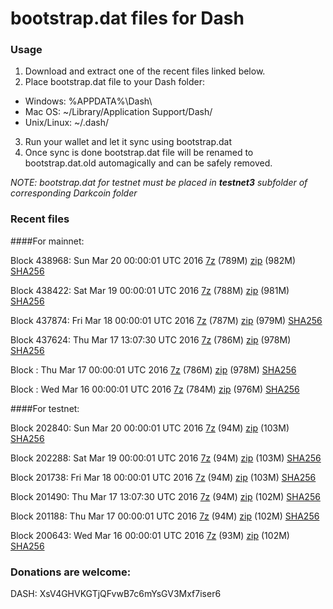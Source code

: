 # bootstrap.dat files for Dash

### Usage

1. Download and extract one of the recent files linked below.
2. Place bootstrap.dat file to your Dash folder:
 - Windows: %APPDATA%\Dash\
 - Mac OS: ~/Library/Application Support/Dash/
 - Unix/Linux: ~/.dash/
3. Run your wallet and let it sync using bootstrap.dat
4. Once sync is done bootstrap.dat file will be renamed to bootstrap.dat.old automagically and can be safely removed.

_NOTE: bootstrap.dat for testnet must be placed in **testnet3** subfolder of corresponding Darkcoin folder_

### Recent files

####For mainnet:

Block 438968: Sun Mar 20 00:00:01 UTC 2016 [7z](https://transfer.sh/e11C7/bootstrap.dat.20160320.7z) (789M) [zip](https://transfer.sh/TwxHm/bootstrap.dat.20160320.zip) (982M) [SHA256](https://transfer.sh/6WrQX/sha256.txt)

Block 438422: Sat Mar 19 00:00:01 UTC 2016 [7z](https://transfer.sh/OSwMF/bootstrap.dat.20160319.7z) (788M) [zip](https://transfer.sh/rhmzm/bootstrap.dat.20160319.zip) (981M) [SHA256](https://transfer.sh/SbnG9/sha256.txt)

Block 437874: Fri Mar 18 00:00:01 UTC 2016 [7z](https://transfer.sh/10Peb1/bootstrap.dat.20160318.7z) (787M) [zip](https://transfer.sh/yN6Vk/bootstrap.dat.20160318.zip) (979M) [SHA256](https://transfer.sh/15RJP7/sha256.txt)

Block 437624: Thu Mar 17 13:07:30 UTC 2016 [7z](https://transfer.sh/11CvvS/bootstrap.dat.20160317.7z) (786M) [zip](https://transfer.sh/I3Vsc/bootstrap.dat.20160317.zip) (978M) [SHA256](https://transfer.sh/AVgsE/sha256.txt)

Block : Thu Mar 17 00:00:01 UTC 2016 [7z](https://transfer.sh/14hGDr/bootstrap.dat.20160317.7z) (786M) [zip](https://transfer.sh/bLSar/bootstrap.dat.20160317.zip) (978M) [SHA256](https://transfer.sh/eVR62/sha256.txt)

Block : Wed Mar 16 00:00:01 UTC 2016 [7z](https://transfer.sh/2vPip/bootstrap.dat.20160316.7z) (784M) [zip](https://transfer.sh/dKeJ5/bootstrap.dat.20160316.zip) (976M) [SHA256](https://transfer.sh/iTdZ2/sha256.txt)

####For testnet:

Block 202840: Sun Mar 20 00:00:01 UTC 2016 [7z](https://transfer.sh/zL1DD/bootstrap.dat.20160320.7z) (94M) [zip](https://transfer.sh/Sgp9G/bootstrap.dat.20160320.zip) (103M) [SHA256](https://transfer.sh/khTno/sha256.txt)

Block 202288: Sat Mar 19 00:00:01 UTC 2016 [7z](https://transfer.sh/9KmkY/bootstrap.dat.20160319.7z) (94M) [zip](https://transfer.sh/YSOTy/bootstrap.dat.20160319.zip) (103M) [SHA256](https://transfer.sh/3GVaC/sha256.txt)

Block 201738: Fri Mar 18 00:00:01 UTC 2016 [7z](https://transfer.sh/Sn7Bn/bootstrap.dat.20160318.7z) (94M) [zip](https://transfer.sh/ROgg4/bootstrap.dat.20160318.zip) (103M) [SHA256](https://transfer.sh/1G0Tn/sha256.txt)

Block 201490: Thu Mar 17 13:07:30 UTC 2016 [7z](https://transfer.sh/iWh4H/bootstrap.dat.20160317.7z) (94M) [zip](https://transfer.sh/WWtf2/bootstrap.dat.20160317.zip) (102M) [SHA256](https://transfer.sh/BpgFD/sha256.txt)

Block 201188: Thu Mar 17 00:00:01 UTC 2016 [7z](https://transfer.sh/14KPO/bootstrap.dat.20160317.7z) (94M) [zip](https://transfer.sh/29DNt/bootstrap.dat.20160317.zip) (102M) [SHA256](https://transfer.sh/b1er7/sha256.txt)

Block 200643: Wed Mar 16 00:00:01 UTC 2016 [7z](https://transfer.sh/RtEbm/bootstrap.dat.20160316.7z) (93M) [zip](https://transfer.sh/UmtwA/bootstrap.dat.20160316.zip) (102M) [SHA256](https://transfer.sh/ySSZv/sha256.txt)

### Donations are welcome:

DASH: XsV4GHVKGTjQFvwB7c6mYsGV3Mxf7iser6
